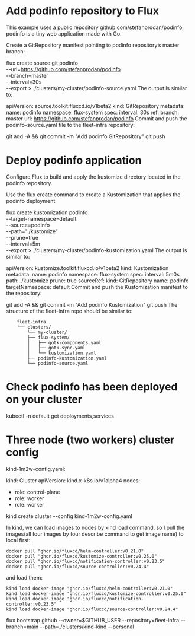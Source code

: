 # Add podinfo repository to Flux

This example uses a public repository github.com/stefanprodan/podinfo, podinfo is a tiny web application made with Go.

Create a GitRepository manifest pointing to podinfo repository’s master branch:

flux create source git podinfo \
  --url=https://github.com/stefanprodan/podinfo \
  --branch=master \
  --interval=30s \
  --export > ./clusters/my-cluster/podinfo-source.yaml
The output is similar to:

apiVersion: source.toolkit.fluxcd.io/v1beta2
kind: GitRepository
metadata:
  name: podinfo
  namespace: flux-system
spec:
  interval: 30s
  ref:
    branch: master
  url: https://github.com/stefanprodan/podinfo
Commit and push the podinfo-source.yaml file to the fleet-infra repository:

git add -A && git commit -m "Add podinfo GitRepository"
git push

# Deploy podinfo application

Configure Flux to build and apply the kustomize directory located in the podinfo repository.

Use the flux create command to create a Kustomization that applies the podinfo deployment.

flux create kustomization podinfo \
  --target-namespace=default \
  --source=podinfo \
  --path="./kustomize" \
  --prune=true \
  --interval=5m \
  --export > ./clusters/my-cluster/podinfo-kustomization.yaml
The output is similar to:

apiVersion: kustomize.toolkit.fluxcd.io/v1beta2
kind: Kustomization
metadata:
  name: podinfo
  namespace: flux-system
spec:
  interval: 5m0s
  path: ./kustomize
  prune: true
  sourceRef:
    kind: GitRepository
    name: podinfo
  targetNamespace: default
Commit and push the Kustomization manifest to the repository:

git add -A && git commit -m "Add podinfo Kustomization"
git push
The structure of the fleet-infra repo should be similar to:

```
	fleet-infra
	└── clusters/
	    └── my-cluster/
		├── flux-system/                        
		│   ├── gotk-components.yaml
		│   ├── gotk-sync.yaml
		│   └── kustomization.yaml
		├── podinfo-kustomization.yaml
		└── podinfo-source.yaml
```

# Check podinfo has been deployed on your cluster

kubectl -n default get deployments,services
 
# Three node (two workers) cluster config

kind-1m2w-config.yaml:

kind: Cluster
apiVersion: kind.x-k8s.io/v1alpha4
nodes:
- role: control-plane
- role: worker
- role: worker

kind create cluster --config  kind-1m2w-config.yaml

In kind, we can load images to nodes by kind load command. so I pull the images(all four images by four describe command to get image name) to local first:

```
docker pull "ghcr.io/fluxcd/helm-controller:v0.21.0"
docker pull "ghcr.io/fluxcd/kustomize-controller:v0.25.0"
docker pull "ghcr.io/fluxcd/notification-controller:v0.23.5"
docker pull "ghcr.io/fluxcd/source-controller:v0.24.4"

```
and load them:

```
kind load docker-image "ghcr.io/fluxcd/helm-controller:v0.21.0"
kind load docker-image "ghcr.io/fluxcd/kustomize-controller:v0.25.0"
kind load docker-image "ghcr.io/fluxcd/notification-controller:v0.23.5"
kind load docker-image "ghcr.io/fluxcd/source-controller:v0.24.4"
```

flux bootstrap github --owner=$GITHUB_USER   --repository=fleet-infra   --branch=main --path=./clusters/kind-kind   --personal
